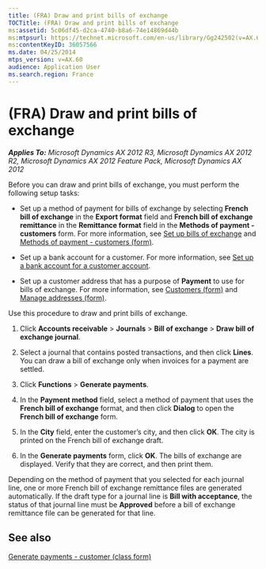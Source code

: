 ```yaml
---
title: (FRA) Draw and print bills of exchange
TOCTitle: (FRA) Draw and print bills of exchange
ms:assetid: 5c06df45-d2ca-4740-b8a6-74e14869d44b
ms:mtpsurl: https://technet.microsoft.com/en-us/library/Gg242502(v=AX.60)
ms:contentKeyID: 36057566
ms.date: 04/25/2014
mtps_version: v=AX.60
audience: Application User
ms.search.region: France
---
```


# (FRA) Draw and print bills of exchange 


_**Applies To:** Microsoft Dynamics AX 2012 R3, Microsoft Dynamics AX 2012 R2, Microsoft Dynamics AX 2012 Feature Pack, Microsoft Dynamics AX 2012_

Before you can draw and print bills of exchange, you must perform the following setup tasks:

  - Set up a method of payment for bills of exchange by selecting **French bill of exchange** in the **Export format** field and **French bill of exchange remittance** in the **Remittance format** field in the **Methods of payment - customers** form. For more information, see [Set up bills of exchange](set-up-bills-of-exchange.md) and [Methods of payment - customers (form)](https://technet.microsoft.com/en-us/library/aa499398\(v=ax.60\)).

  - Set up a bank account for a customer. For more information, see [Set up a bank account for a customer account](set-up-a-bank-account-for-a-customer-account.md).

  - Set up a customer address that has a purpose of **Payment** to use for bills of exchange. For more information, see [Customers (form)](https://technet.microsoft.com/en-us/library/aa590606\(v=ax.60\)) and [Manage addresses (form)](https://technet.microsoft.com/en-us/library/hh370713\(v=ax.60\)).

Use this procedure to draw and print bills of exchange.

1.  Click **Accounts receivable** \> **Journals** \> **Bill of exchange** \> **Draw bill of exchange journal**.

2.  Select a journal that contains posted transactions, and then click **Lines**. You can draw a bill of exchange only when invoices for a payment are settled.

3.  Click **Functions** \> **Generate payments**.

4.  In the **Payment method** field, select a method of payment that uses the **French bill of exchange** format, and then click **Dialog** to open the **French bill of exchange** form.

5.  In the **City** field, enter the customer’s city, and then click **OK**. The city is printed on the French bill of exchange draft.

6.  In the **Generate payments** form, click **OK**. The bills of exchange are displayed. Verify that they are correct, and then print them.

Depending on the method of payment that you selected for each journal line, one or more French bill of exchange remittance files are generated automatically. If the draft type for a journal line is **Bill with acceptance**, the status of that journal line must be **Approved** before a bill of exchange remittance file can be generated for that line.

## See also

[Generate payments - customer (class form)](https://technet.microsoft.com/en-us/library/aa554105\(v=ax.60\))

  


